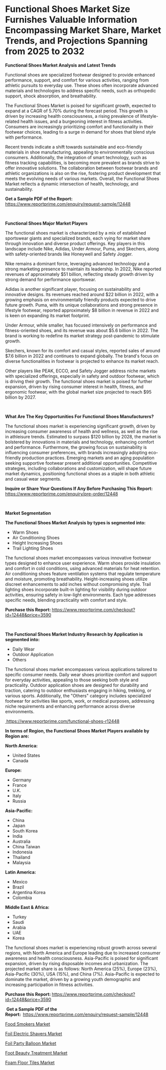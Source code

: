 <p><h1>Functional Shoes Market Size Furnishes Valuable Information Encompassing Market Share, Market Trends, and Projections Spanning from 2025 to 2032</h1></p><p><strong>Functional Shoes Market Analysis and Latest Trends</strong></p>
<p><p>Functional shoes are specialized footwear designed to provide enhanced performance, support, and comfort for various activities, ranging from athletic pursuits to everyday use. These shoes often incorporate advanced materials and technologies to address specific needs, such as orthopedic support, shock absorption, and breathability.</p><p>The Functional Shoes Market is poised for significant growth, expected to expand at a CAGR of 5.70% during the forecast period. This growth is driven by increasing health consciousness, a rising prevalence of lifestyle-related health issues, and a burgeoning interest in fitness activities. Consumers are increasingly prioritizing comfort and functionality in their footwear choices, leading to a surge in demand for shoes that blend style with performance.</p><p>Recent trends indicate a shift towards sustainable and eco-friendly materials in shoe manufacturing, appealing to environmentally conscious consumers. Additionally, the integration of smart technology, such as fitness tracking capabilities, is becoming more prevalent as brands strive to offer innovative solutions. The collaboration between footwear brands and athletic organizations is also on the rise, fostering product development that meets the evolving needs of various markets. Overall, the Functional Shoes Market reflects a dynamic intersection of health, technology, and sustainability.</p></p>
<p><strong>Get a Sample PDF of the Report:&nbsp;</strong> <a href="https://www.reportprime.com/enquiry/request-sample/12448?utm_campaign=1893&utm_medium=2&utm_source=Github&utm_content=ia&utm_term=18032025&utm_id=functional-shoes">https://www.reportprime.com/enquiry/request-sample/12448</a></p>
<p>&nbsp;</p>
<p><strong>Functional Shoes Major Market Players</strong></p>
<p><p>The functional shoes market is characterized by a mix of established sportswear giants and specialized brands, each vying for market share through innovation and diverse product offerings. Key players in this landscape include Nike, Adidas, Under Armour, Puma, and Skechers, along with safety-oriented brands like Honeywell and Safety Jogger.</p><p>Nike remains a dominant force, leveraging advanced technology and a strong marketing presence to maintain its leadership. In 2022, Nike reported revenues of approximately $51 billion, reflecting steady growth driven by strong demand for performance sportswear.</p><p>Adidas is another significant player, focusing on sustainability and innovative designs. Its revenues reached around $22 billion in 2022, with a growing emphasis on environmentally friendly products expected to drive future growth. Puma, with its unique collaborations and strong presence in lifestyle footwear, reported approximately $8 billion in revenue in 2022 and is keen on expanding its market footprint.</p><p>Under Armour, while smaller, has focused intensively on performance and fitness-oriented shoes, and its revenue was about $5.6 billion in 2022. The brand is working to redefine its market strategy post-pandemic to stimulate growth. </p><p>Skechers, known for its comfort and casual styles, reported sales of around $7.6 billion in 2022 and continues to expand globally. The brand's focus on diverse functionalities in footwear is projected to enhance its market reach.</p><p>Other players like PEAK, ECCO, and Safety Jogger address niche markets with specialized offerings, especially in safety and outdoor footwear, which is driving their growth. The functional shoes market is poised for further expansion, driven by rising consumer interest in health, fitness, and ergonomic footwear, with the global market size projected to reach $95 billion by 2027.</p></p>
<p>&nbsp;</p>
<p><strong>What Are The Key Opportunities For Functional Shoes Manufacturers?</strong></p>
<p><p>The functional shoes market is experiencing significant growth, driven by increasing consumer awareness of health and wellness, as well as the rise in athleisure trends. Estimated to surpass $120 billion by 2028, the market is bolstered by innovations in materials and technology, enhancing comfort and performance. Furthermore, the growing focus on sustainability is influencing consumer preferences, with brands increasingly adopting eco-friendly production practices. Emerging markets and an aging population seeking supportive footwear present additional opportunities. Competitive strategies, including collaborations and customization, will shape future market dynamics, positioning functional shoes as a staple in both athletic and casual wear segments.</p></p>
<p><strong>Inquire or Share Your Questions If Any Before Purchasing This Report:</strong> <a href="https://www.reportprime.com/enquiry/pre-order/12448?utm_campaign=1893&utm_medium=2&utm_source=Github&utm_content=ia&utm_term=18032025&utm_id=functional-shoes">https://www.reportprime.com/enquiry/pre-order/12448</a></p>
<p>&nbsp;</p>
<p><strong>Market Segmentation</strong></p>
<p><strong>The Functional Shoes Market Analysis by types is segmented into:</strong></p>
<p><ul><li>Warm Shoes</li><li>Air Conditioning Shoes</li><li>Height Increasing Shoes</li><li>Trail Lighting Shoes</li></ul></p>
<p><p>The functional shoes market encompasses various innovative footwear types designed to enhance user experience. Warm shoes provide insulation and comfort in cold conditions, using advanced materials for heat retention. Air conditioning shoes feature ventilation systems that regulate temperature and moisture, promoting breathability. Height-increasing shoes utilize discreet enhancements to add inches without compromising style. Trail lighting shoes incorporate built-in lighting for visibility during outdoor activities, ensuring safety in low-light environments. Each type addresses specific needs, blending practicality with comfort and style.</p></p>
<p><strong>Purchase this Report:&nbsp;</strong><a href="https://www.reportprime.com/checkout?id=12448&price=3590&utm_campaign=1893&utm_medium=2&utm_source=Github&utm_content=ia&utm_term=18032025&utm_id=functional-shoes">https://www.reportprime.com/checkout?id=12448&price=3590</a></p>
<p>&nbsp;</p>
<p><strong>The Functional Shoes Market Industry Research by Application is segmented into:</strong></p>
<p><ul><li>Daily Wear</li><li>Outdoor Application</li><li>Others</li></ul></p>
<p><p>The functional shoes market encompasses various applications tailored to specific consumer needs. Daily wear shoes prioritize comfort and support for everyday activities, appealing to those seeking both style and practicality. Outdoor application shoes are designed for durability and traction, catering to outdoor enthusiasts engaging in hiking, trekking, or various sports. Additionally, the "Others" category includes specialized footwear for activities like sports, work, or medical purposes, addressing niche requirements and enhancing performance across diverse environments.</p></p>
<p><a href="https://www.reportprime.com/functional-shoes-r12448?utm_campaign=1893&utm_medium=2&utm_source=Github&utm_content=ia&utm_term=18032025&utm_id=functional-shoes">&nbsp;https://www.reportprime.com/functional-shoes-r12448</a></p>
<p><strong>In terms of Region, the Functional Shoes Market Players available by Region are:</strong></p>
<p>
    <p> <strong> North America: </strong>
        <ul>
            <li>United States</li>
            <li>Canada</li>
        </ul>
        </p> 
    <p> <strong> Europe: </strong>
        <ul>
            <li>Germany</li>
            <li>France</li>
            <li>U.K.</li>
            <li>Italy</li>
            <li>Russia</li>
        </ul>
        </p> 
    <p> <strong> Asia-Pacific: </strong>
        <ul>
            <li>China</li>
            <li>Japan</li>
            <li>South Korea</li>
            <li>India</li>
            <li>Australia</li>
            <li>China Taiwan</li>
            <li>Indonesia</li>
            <li>Thailand</li>
            <li>Malaysia</li>
        </ul>
        </p> 
    <p> <strong> Latin America: </strong>
        <ul>
            <li>Mexico</li>
            <li>Brazil</li>
            <li>Argentina Korea</li>
            <li>Colombia</li>
        </ul>
        </p> 
    <p> <strong> Middle East & Africa: </strong>
        <ul>
            <li>Turkey</li>
            <li>Saudi</li>
            <li>Arabia</li>
            <li>UAE</li>
            <li>Korea</li>
        </ul>
    </p>
    </p>
<p><p>The functional shoes market is experiencing robust growth across several regions, with North America and Europe leading due to increased consumer awareness and health consciousness. Asia-Pacific is poised for significant expansion, driven by rising disposable incomes and urbanization. The projected market share is as follows: North America (25%), Europe (23%), Asia-Pacific (30%), USA (15%), and China (7%). Asia-Pacific is expected to dominate the market, driven by a growing youth demographic and increasing participation in fitness activities.</p></p>
<p><strong>Purchase this Report: </strong><a href="https://www.reportprime.com/checkout?id=12448&price=3590&utm_campaign=1893&utm_medium=2&utm_source=Github&utm_content=ia&utm_term=18032025&utm_id=functional-shoes">https://www.reportprime.com/checkout?id=12448&price=3590</a></p>
<p>&nbsp;<strong>Get a Sample PDF of the Report:&nbsp;&nbsp;</strong><a href="https://www.reportprime.com/enquiry/request-sample/12448?utm_campaign=1893&utm_medium=2&utm_source=Github&utm_content=ia&utm_term=18032025&utm_id=functional-shoes">https://www.reportprime.com/enquiry/request-sample/12448</a></p>
<p><strong></strong></p>
<p><p><a href="https://github.com/tyreinhssan/Market-Research-Report-List-1/blob/main/food-smokers-market.md?utm_campaign=1893&utm_medium=2&utm_source=Github&utm_content=ia&utm_term=18032025&utm_id=functional-shoes">Food Smokers Market</a></p><p><a href="https://github.com/aertsfecto0h/Market-Research-Report-List-1/blob/main/foil-electric-shavers-market.md?utm_campaign=1893&utm_medium=2&utm_source=Github&utm_content=ia&utm_term=18032025&utm_id=functional-shoes">Foil Electric Shavers Market</a></p><p><a href="https://github.com/barlevsebako/Market-Research-Report-List-1/blob/main/foil-party-balloon-market.md?utm_campaign=1893&utm_medium=2&utm_source=Github&utm_content=ia&utm_term=18032025&utm_id=functional-shoes">Foil Party Balloon Market</a></p><p><a href="https://github.com/hiwatchucuy/Market-Research-Report-List-1/blob/main/foot-beauty-treatment-market.md?utm_campaign=1893&utm_medium=2&utm_source=Github&utm_content=ia&utm_term=18032025&utm_id=functional-shoes">Foot Beauty Treatment Market</a></p><p><a href="https://github.com/luerabollevc/Market-Research-Report-List-1/blob/main/foam-floor-tiles-market.md?utm_campaign=1893&utm_medium=2&utm_source=Github&utm_content=ia&utm_term=18032025&utm_id=functional-shoes">Foam Floor Tiles Market</a></p></p>